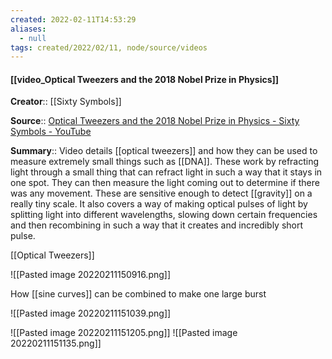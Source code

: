 ```yaml
---
created: 2022-02-11T14:53:29 
aliases:
  - null
tags: created/2022/02/11, node/source/videos
---
```


#### [[video_Optical Tweezers and the 2018 Nobel Prize in Physics]]
**Creator**:: [[Sixty Symbols]]
 
**Source**:: [Optical Tweezers and the 2018 Nobel Prize in Physics - Sixty Symbols - YouTube](https://www.youtube.com/watch?v=XjXLJMUrNBo)

**Summary**:: Video details [[optical tweezers]] and how they can be used to measure extremely small things such as [[DNA]]. These work by refracting light through a small thing that can refract light in such a way that it stays in one spot. They can then measure the light coming out to determine if there was any movement. These are sensitive enough to detect [[gravity]] on a really tiny scale. It also covers a way of making optical pulses of light by splitting light into different wavelengths, slowing down certain frequencies and then recombining in such a way that it creates and incredibly short pulse.

[[Optical Tweezers]]

![[Pasted image 20220211150916.png]]

How [[sine curves]] can be combined to make one large burst

![[Pasted image 20220211151039.png]]

![[Pasted image 20220211151205.png]]
![[Pasted image 20220211151135.png]]